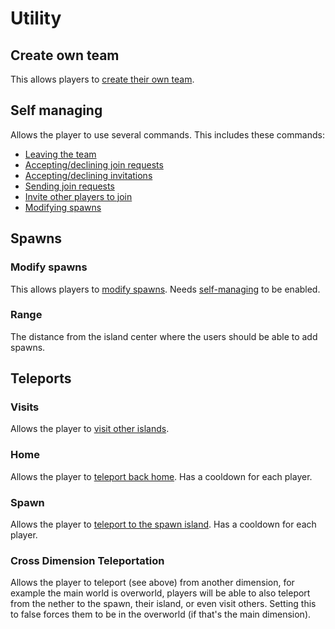 # Utility
## Create own team
This allows players to [create their own team](../user/user.md#create-an-own-island).

## Self managing
Allows the player to use several commands. This includes these commands:

- [Leaving the team](../packdev/admin.md#leaving-a-team)
- [Accepting/declining join requests](../user/join-team.md#accepting-requests)
- [Accepting/declining invitations](../user/invitations.md#accepting-invitations)
- [Sending join requests](../user/join-team.md#sending-a-join-request)
- [Invite other players to join](../user/invitations.md#inviting-users)
- [Modifying spawns](#modify-spawns)

## Spawns
### Modify spawns
This allows players to [modify spawns](../user/user.md#modify-spawns). Needs [self-managing](#self-managing) to be
enabled.

### Range
The distance from the island center where the users should be able to add spawns.

## Teleports
### Visits
Allows the player to [visit other islands](../user/visiting.md).

### Home
Allows the player to [teleport back home](../user/user.md#teleporting-back-to-home-island). Has a cooldown for each 
player.

### Spawn
Allows the player to [teleport to the spawn island](../user/user.md#teleporting-to-spawn-island). Has a cooldown for 
each player.

### Cross Dimension Teleportation
Allows the player to teleport (see above) from another dimension, for example the main world is overworld, players will
be able to also teleport from the nether to the spawn, their island, or even visit others. Setting this to false forces
them to be in the overworld (if that's the main dimension).